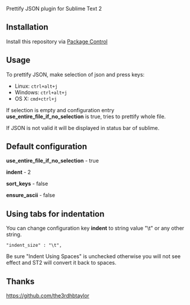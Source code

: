 Prettify JSON plugin for Sublime Text 2

## Installation
Install this repository via [Package Control](http://wbond.net/sublime_packages/package_control)

## Usage
To prettify JSON, make selection of json and press keys:

- Linux: `ctrl+alt+j`
- Windows: `ctrl+alt+j`
- OS X: `cmd+ctrl+j`

If selection is empty and configuration entry **use_entire_file_if_no_selection** is true, tries to prettify whole file.

If JSON is not valid it will be displayed in status bar of sublime.

## Default configuration

**use_entire_file_if_no_selection** - true

**indent** - 2

**sort_keys** - false

**ensure_ascii** - false

## Using tabs for indentation

You can change configuration key **indent** to string value "\t" or any other string.

```
"indent_size" : "\t",
```

Be sure "Indent Using Spaces" is unchecked otherwise you will not see effect and ST2 will convert it back to spaces.

## Thanks
https://github.com/the3rdhbtaylor

